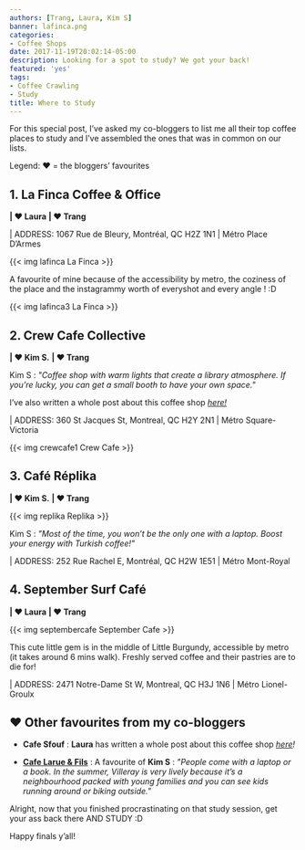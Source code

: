 ```yaml
---
authors: [Trang, Laura, Kim S]
banner: lafinca.png
categories:
- Coffee Shops
date: 2017-11-19T20:02:14-05:00
description: Looking for a spot to study? We got your back!
featured: 'yes'
tags:
- Coffee Crawling
- Study
title: Where to Study
---
```


For this special post, I’ve asked my co-bloggers to list me all their top coffee places to study and I’ve assembled the ones that was in common on our lists.

Legend: &hearts; = the bloggers’ favourites 
 

## 1. La Finca Coffee & Office
**| &hearts; Laura**
**| &hearts; Trang**

| ADDRESS: 1067 Rue de Bleury, Montréal, QC H2Z 1N1 | Métro Place D’Armes

{{< img lafinca La Finca >}}

A favourite of mine because of the accessibility by metro, the coziness of the place and the instagrammy worth of everyshot and every angle ! :D 

{{< img lafinca3 La Finca >}}

## 2. Crew Cafe Collective 
**| &hearts; Kim S.**
**| &hearts; Trang**

Kim S : *"Coffee shop with warm lights that create a library atmosphere. If you’re lucky, you can get a small booth to have your own space."*

I’ve  also written a whole post about this coffee shop [*here!*](../crewcollective "Crew")

| ADDRESS: 360 St Jacques St, Montreal, QC H2Y 2N1 | Métro Square-Victoria 

{{< img crewcafe1 Crew Cafe >}}

## 3. Café Réplika

**| &hearts; Kim S.**
**| &hearts; Trang**

{{< img replika Replika >}}

Kim S : *"Most of the time, you won’t be the only one with a laptop. Boost your energy with Turkish coffee!"*


| ADDRESS: 252 Rue Rachel E, Montréal, QC H2W 1E51 | Métro Mont-Royal

## 4. September Surf Café 

**| &hearts; Laura**
**| &hearts; Trang**

{{< img septembercafe September Cafe >}}

This cute little gem is in the middle of Little Burgundy, accessible by metro (it takes around 6 mins walk). Freshly served coffee and their pastries are to die for! 


| ADDRESS: 2471 Notre-Dame St W, Montreal, QC H3J 1N6 | Métro Lionel-Groulx 

## &#10084; Other favourites from my co-bloggers 

- **Cafe Sfouf** : **Laura** has written a whole post about this coffee shop *[here](../cafesfouf)!*

- [**Cafe Larue & Fils**](https://www.facebook.com/caffedellavia) :
 A favourite of **Kim S** : *"People come with a laptop or a book. In the summer, Villeray is very lively because it’s a neighbourhood packed with young families and you can see kids running around or biking outside."*


Alright, now that you finished procrastinating on that study session, get your ass back there AND STUDY :D 

Happy finals y’all!


